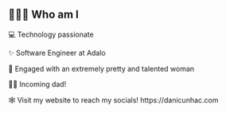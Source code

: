 ## 🧑🏻‍💻 Who am I
<p>
  💻 Technology passionate
</p>
<p>
  ✨ Software Engineer at Adalo
</p>
<p>
  💍  Engaged with an extremely pretty and talented woman
</p>
<p>
  👶🏻 Incoming dad!
</p>
<p>
  🕸 Visit my website to reach my socials! https://danicunhac.com
</p>
